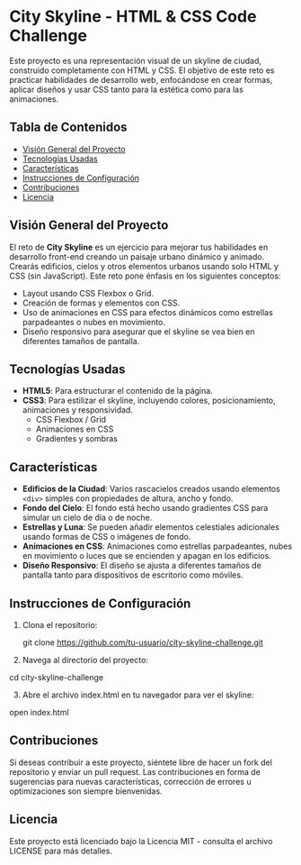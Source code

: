 # City Skyline - HTML & CSS Code Challenge

Este proyecto es una representación visual de un skyline de ciudad, construido completamente con HTML y CSS. El objetivo de este reto es practicar habilidades de desarrollo web, enfocándose en crear formas, aplicar diseños y usar CSS tanto para la estética como para las animaciones.

## Tabla de Contenidos

- [Visión General del Proyecto](#visión-general-del-proyecto)
- [Tecnologías Usadas](#tecnologías-usadas)
- [Características](#características)
- [Instrucciones de Configuración](#instrucciones-de-configuración)
- [Contribuciones](#contribuciones)
- [Licencia](#licencia)

## Visión General del Proyecto

El reto de **City Skyline** es un ejercicio para mejorar tus habilidades en desarrollo front-end creando un paisaje urbano dinámico y animado. Crearás edificios, cielos y otros elementos urbanos usando solo HTML y CSS (sin JavaScript). Este reto pone énfasis en los siguientes conceptos:
- Layout usando CSS Flexbox o Grid.
- Creación de formas y elementos con CSS.
- Uso de animaciones en CSS para efectos dinámicos como estrellas parpadeantes o nubes en movimiento.
- Diseño responsivo para asegurar que el skyline se vea bien en diferentes tamaños de pantalla.

## Tecnologías Usadas

- **HTML5**: Para estructurar el contenido de la página.
- **CSS3**: Para estilizar el skyline, incluyendo colores, posicionamiento, animaciones y responsividad.
  - CSS Flexbox / Grid
  - Animaciones en CSS
  - Gradientes y sombras


## Características

- **Edificios de la Ciudad**: Varios rascacielos creados usando elementos `<div>` simples con propiedades de altura, ancho y fondo.
- **Fondo del Cielo**: El fondo está hecho usando gradientes CSS para simular un cielo de día o de noche.
- **Estrellas y Luna**: Se pueden añadir elementos celestiales adicionales usando formas de CSS o imágenes de fondo.
- **Animaciones en CSS**: Animaciones como estrellas parpadeantes, nubes en movimiento o luces que se encienden y apagan en los edificios.
- **Diseño Responsivo**: El diseño se ajusta a diferentes tamaños de pantalla tanto para dispositivos de escritorio como móviles.

## Instrucciones de Configuración

1. Clona el repositorio:

   git clone https://github.com/tu-usuario/city-skyline-challenge.git

2. Navega al directorio del proyecto:

  cd city-skyline-challenge
  
3.  Abre el archivo index.html en tu navegador para ver el skyline:

  open index.html
  
## Contribuciones
Si deseas contribuir a este proyecto, siéntete libre de hacer un fork del repositorio y enviar un pull request. Las contribuciones en forma de sugerencias para nuevas características, corrección de errores u optimizaciones son siempre bienvenidas.

## Licencia
Este proyecto está licenciado bajo la Licencia MIT - consulta el archivo LICENSE para más detalles.
